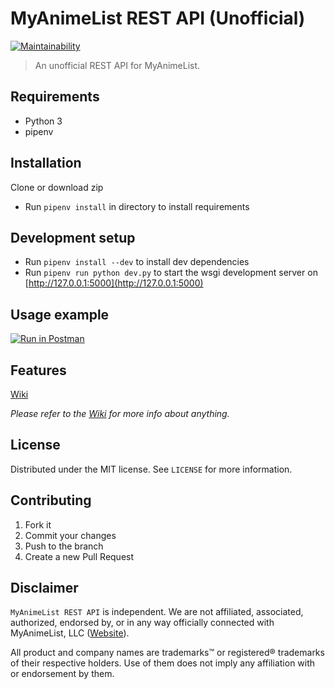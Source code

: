 # MyAnimeList REST API (Unofficial)

[![Maintainability](https://api.codeclimate.com/v1/badges/a2acb1abd8be12d7c751/maintainability)](https://codeclimate.com/github/Nearata/myanimelist-rest-api/maintainability)

> An unofficial REST API for MyAnimeList.

## Requirements

- Python 3
- pipenv

## Installation

Clone or download zip

- Run ``pipenv install`` in directory to install requirements

## Development setup

- Run ``pipenv install --dev`` to install dev dependencies
- Run ``pipenv run python dev.py`` to start the wsgi development server on [http://127.0.0.1:5000](http://127.0.0.1:5000)

## Usage example

[![Run in Postman](https://run.pstmn.io/button.svg)](https://app.getpostman.com/run-collection/18acc4272e58f2755282)

## Features

[Wiki](https://github.com/Nearata/myanimelist-rest-api/wiki/Features)

_Please refer to the [Wiki](https://github.com/Nearata/myanimelist-rest-api/wiki) for more info about anything._

## License

Distributed under the MIT license. See ``LICENSE`` for more information.

## Contributing

1. Fork it
2. Commit your changes
3. Push to the branch
4. Create a new Pull Request

## Disclaimer

`MyAnimeList REST API` is independent. We are not affiliated, associated, authorized, endorsed by, or in any way officially connected with MyAnimeList, LLC ([Website](https://myanimelist.net/)).

All product and company names are trademarks™ or registered® trademarks of their respective holders. Use of them does not imply any affiliation with or endorsement by them.

